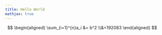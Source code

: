 ```yaml
---
title: Hello World
mathjax: true
---
```

$$
\begin{aligned} \sum_{i=1}^{n}a_i &= b^2 \\&=192083
\end{aligned}
$$


